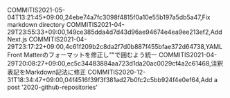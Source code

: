 COMMITIS2021-05-04T13:21:45+09:00,24ebe74a7fc3098f4815f0a10e55b197a5db5a47,Fix markdown directory
COMMITIS2021-04-29T23:55:33+09:00,149ce385dda4d7d43d96ae94674e4ea9ee213ef2,Add Next.js
COMMITIS2021-04-29T23:17:22+09:00,4c61f209b2c8da2f7d0b887f455bfae372d64738,YAML Front Matterのフォーマットを修正し""で囲むよう統一
COMMITIS2021-04-29T20:08:27+09:00,ec5c34483884aa723d1da20ac0029cf4a2c61468,注釈表記をMarkdown記法に修正
COMMITIS2020-12-31T18:34:47+09:00,04f4516f39f3f381ad27b0fc2c5bb924f4e0ef64,Add a post '2020-github-repositories'
